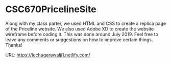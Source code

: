 # CSC670PricelineSite
Along with my class parter, we used HTML and CSS to create a replica page of the Priceline website. We also used Adobe XD to create the website wireframe before coding it. This was done around July 2019. Feel free to leave any comments or suggestions on how to improve certain things. Thanks!

URL: https://lechugarawalji1.netlify.com/
